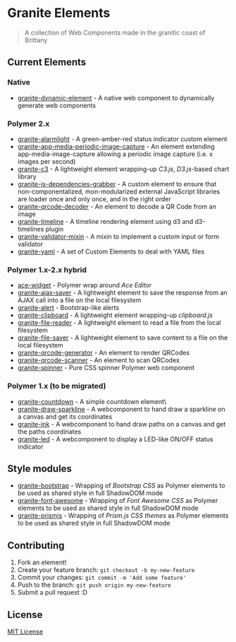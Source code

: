 # Granite Elements

> A collection of Web Components made in the granitic coast of Brittany

## Current Elements

### Native 

- [granite-dynamic-element](https://github.com/LostInBrittany/granite-dynamic-element) - A native web component to dynamically generate web components

### Polymer 2.x 

- [granite-alarmlight](https://github.com/LostInBrittany/granite-alarmlight) - A green-amber-red status indicator custom element
- [granite-app-media-periodic-image-capture](https://github.com/LostInBrittany/granite-app-media-periodic-image-capture) - An element extending app-media-image-capture allowing a periodic image capture (i.e. x images per second)
- [granite-c3](https://github.com/LostInBrittany/granite-c3/) - A lightweight element wrapping-up *C3.js*, *D3.js*-based chart library
- [granite-js-dependencies-grabber](https://github.com/LostInBrittany/granite-js-dependencies-grabber) - A custom element to ensure that non-componentalized, mon-modularized external JavaScript libraries are loader once and only once, and in the right order
- [granite-qrcode-decoder](https://github.com/LostInBrittany/granite-qrcode-decoder) - An element to decode a QR Code from an image
- [granite-timeline](https://github.com/LostInBrittany/granite-timeline) - A timeline rendering element using d3 and d3-timelines plugin
- [granite-validator-mixin](https://github.com/LostInBrittany/granite-validator-mixin) - A mixin to implement a custom input or form validator
- [granite-yaml](https://github.com/LostInBrittany/granite-dynamic-yaml) - A set of Custom Elements to deal with YAML files


### Polymer 1.x-2.x hybrid

- [ace-widget](https://github.com/LostInBrittany/ace-widget) - Polymer wrap around *Ace Editor*
- [granite-ajax-saver](https://github.com/LostInBrittany/granite-ajax-saver/) - A lightweight element to save the response from an AJAX call into a file on the local filesystem
- [granite-alert](https://github.com/LostInBrittany/granite-alert/) - Bootstrap-like alerts
- [granite-clipboard](https://github.com/LostInBrittany/granite-clipboard/) - A lightweight element wrapping-up *clipboard.js*
- [granite-file-reader](https://github.com/LostInBrittany/granite-file-reader/) - A lightweight element to read a file from the local filesystem
- [granite-file-saver](https://github.com/LostInBrittany/granite-file-saver/) - A lightweight element to save content to a file on the local filesystem
- [granite-qrcode-generator](https://github.com/LostInBrittany/granite-qrcode-generator) - An element to render QRCodes
- [granite-qrcode-scanner](https://github.com/LostInBrittany/granite-qrcode-scanner) - An element to scan QRCodes
- [granite-spinner](https://github.com/LostInBrittany/granite-spinner/) - Pure CSS spinner Polymer web component

### Polymer 1.x (to be migrated)


- [granite-countdown](https://github.com/LostInBrittany/granite-countdown/) - A simple countdown element\
- [granite-draw-sparkline](https://github.com/LostInBrittany/granite-draw-sparkline) - A webcomponent to hand draw a sparkline on a canvas and get its coordinates
- [granite-ink](https://github.com/LostInBrittany/granite-ink/) - A webcomponent  to hand draw paths on a canvas and get the paths coordinates
- [granite-led](https://github.com/LostInBrittany/granite-led/) - A webcomponent to display a LED-like ON/OFF status indicator


## Style modules

- [granite-bootstrap](https://github.com/LostInBrittany/granite-bootstrap/) - Wrapping of *Bootstrap CSS* as Polymer elements to be used as shared style in full ShadowDOM mode  
- [granite-font-awesome](https://github.com/LostInBrittany/granite-font-awesome/) - Wrapping of *Font Awesome CSS* as Polymer elements to be used as shared style in full ShadowDOM mode  
- [granite-prismjs](https://github.com/LostInBrittany/granite-prismjs/) - Wrapping of *Prism.js CSS themes* as Polymer elements to be used as shared style in full ShadowDOM mode  


## Contributing

1. Fork an element!
2. Create your feature branch: `git checkout -b my-new-feature`
3. Commit your changes: `git commit -m 'Add some feature'`
4. Push to the branch: `git push origin my-new-feature`
5. Submit a pull request :D

## License

[MIT License](http://opensource.org/licenses/MIT)
